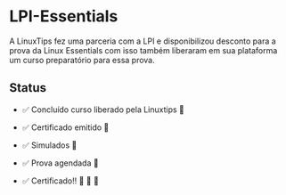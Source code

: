 # LPI-Essentials

A LinuxTips fez uma parceria com a LPI e disponibilizou desconto para a prova da Linux Essentials com isso também liberaram em sua plataforma um curso preparatório para essa prova.

## Status

- :white_check_mark: Concluído curso liberado pela Linuxtips :tada:
- :white_check_mark: Certificado emitido :tada:
- :white_check_mark: Simulados :tada: 
- :white_check_mark: Prova agendada :construction:

- :white_check_mark: Certificado!! :tada: :tada: :tada: